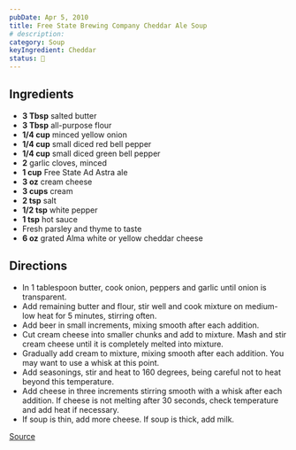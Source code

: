 ```yaml
---
pubDate: Apr 5, 2010
title: Free State Brewing Company Cheddar Ale Soup
# description:
category: Soup
keyIngredient: Cheddar
status: 🤔
---
```


## Ingredients
- **3 Tbsp** salted butter
- **3 Tbsp** all-purpose flour
- **1/4 cup** minced yellow onion
- **1/4 cup** small diced red bell pepper
- **1/4 cup** small diced green bell pepper
- **2** garlic cloves, minced
- **1 cup** Free State Ad Astra ale
- **3 oz** cream cheese
- **3 cups** cream
- **2 tsp** salt
- **1/2 tsp** white pepper
- **1 tsp** hot sauce
- Fresh parsley and thyme to taste
- **6 oz** grated Alma white or yellow cheddar cheese

## Directions
- In 1 tablespoon butter, cook onion, peppers and garlic until onion is transparent.
- Add remaining butter and flour, stir well and cook mixture on medium-low heat for 5 minutes, stirring often.
- Add beer in small increments, mixing smooth after each addition.
- Cut cream cheese into smaller chunks and add to mixture. Mash and stir cream cheese until it is completely melted into mixture.
- Gradually add cream to mixture, mixing smooth after each addition. You may want to use a whisk at this point.
- Add seasonings, stir and heat to 160 degrees, being careful not to heat beyond this temperature.
- Add cheese in three increments stirring smooth with a whisk after each addition. If cheese is not melting after 30 seconds, check temperature and add heat if necessary.
- If soup is thin, add more cheese. If soup is thick, add milk.

[Source](http://m.ljworld.com/news/2010/apr/05/free-state-classic-downtown-brewery-shares-its-leg/)
